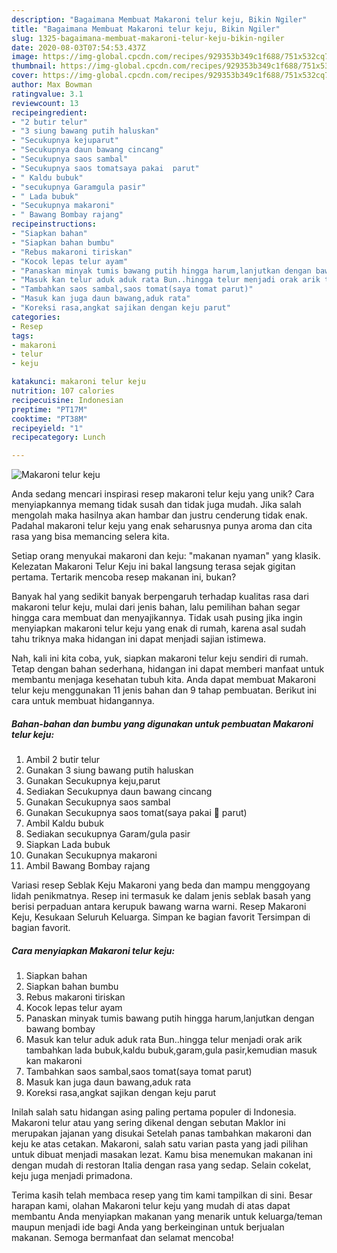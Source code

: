 ```yaml
---
description: "Bagaimana Membuat Makaroni telur keju, Bikin Ngiler"
title: "Bagaimana Membuat Makaroni telur keju, Bikin Ngiler"
slug: 1325-bagaimana-membuat-makaroni-telur-keju-bikin-ngiler
date: 2020-08-03T07:54:53.437Z
image: https://img-global.cpcdn.com/recipes/929353b349c1f688/751x532cq70/makaroni-telur-keju-foto-resep-utama.jpg
thumbnail: https://img-global.cpcdn.com/recipes/929353b349c1f688/751x532cq70/makaroni-telur-keju-foto-resep-utama.jpg
cover: https://img-global.cpcdn.com/recipes/929353b349c1f688/751x532cq70/makaroni-telur-keju-foto-resep-utama.jpg
author: Max Bowman
ratingvalue: 3.1
reviewcount: 13
recipeingredient:
- "2 butir telur"
- "3 siung bawang putih haluskan"
- "Secukupnya kejuparut"
- "Secukupnya daun bawang cincang"
- "Secukupnya saos sambal"
- "Secukupnya saos tomatsaya pakai  parut"
- " Kaldu bubuk"
- "secukupnya Garamgula pasir"
- " Lada bubuk"
- "Secukupnya makaroni"
- " Bawang Bombay rajang"
recipeinstructions:
- "Siapkan bahan"
- "Siapkan bahan bumbu"
- "Rebus makaroni tiriskan"
- "Kocok lepas telur ayam"
- "Panaskan minyak tumis bawang putih hingga harum,lanjutkan dengan bawang bombay"
- "Masuk kan telur aduk aduk rata Bun..hingga telur menjadi orak arik tambahkan lada bubuk,kaldu bubuk,garam,gula pasir,kemudian masuk kan makaroni"
- "Tambahkan saos sambal,saos tomat(saya tomat parut)"
- "Masuk kan juga daun bawang,aduk rata"
- "Koreksi rasa,angkat sajikan dengan keju parut"
categories:
- Resep
tags:
- makaroni
- telur
- keju

katakunci: makaroni telur keju 
nutrition: 107 calories
recipecuisine: Indonesian
preptime: "PT17M"
cooktime: "PT38M"
recipeyield: "1"
recipecategory: Lunch

---
```



![Makaroni telur keju](https://img-global.cpcdn.com/recipes/929353b349c1f688/751x532cq70/makaroni-telur-keju-foto-resep-utama.jpg)

Anda sedang mencari inspirasi resep makaroni telur keju yang unik? Cara menyiapkannya memang tidak susah dan tidak juga mudah. Jika salah mengolah maka hasilnya akan hambar dan justru cenderung tidak enak. Padahal makaroni telur keju yang enak seharusnya punya aroma dan cita rasa yang bisa memancing selera kita.

Setiap orang menyukai makaroni dan keju: &#34;makanan nyaman&#34; yang klasik. Kelezatan Makaroni Telur Keju ini bakal langsung terasa sejak gigitan pertama. Tertarik mencoba resep makanan ini, bukan?

Banyak hal yang sedikit banyak berpengaruh terhadap kualitas rasa dari makaroni telur keju, mulai dari jenis bahan, lalu pemilihan bahan segar hingga cara membuat dan menyajikannya. Tidak usah pusing jika ingin menyiapkan makaroni telur keju yang enak di rumah, karena asal sudah tahu triknya maka hidangan ini dapat menjadi sajian istimewa.


Nah, kali ini kita coba, yuk, siapkan makaroni telur keju sendiri di rumah. Tetap dengan bahan sederhana, hidangan ini dapat memberi manfaat untuk membantu menjaga kesehatan tubuh kita. Anda dapat membuat Makaroni telur keju menggunakan 11 jenis bahan dan 9 tahap pembuatan. Berikut ini cara untuk membuat hidangannya.

<!--inarticleads1-->

##### Bahan-bahan dan bumbu yang digunakan untuk pembuatan Makaroni telur keju:

1. Ambil 2 butir telur
1. Gunakan 3 siung bawang putih haluskan
1. Gunakan Secukupnya keju,parut
1. Sediakan Secukupnya daun bawang cincang
1. Gunakan Secukupnya saos sambal
1. Gunakan Secukupnya saos tomat(saya pakai 🍅 parut)
1. Ambil  Kaldu bubuk
1. Sediakan secukupnya Garam/gula pasir
1. Siapkan  Lada bubuk
1. Gunakan Secukupnya makaroni
1. Ambil  Bawang Bombay rajang


Variasi resep Seblak Keju Makaroni yang beda dan mampu menggoyang lidah penikmatnya. Resep ini termasuk ke dalam jenis seblak basah yang berisi perpaduan antara kerupuk bawang warna warni. Resep Makaroni Keju, Kesukaan Seluruh Keluarga. Simpan ke bagian favorit Tersimpan di bagian favorit. 

<!--inarticleads2-->

##### Cara menyiapkan Makaroni telur keju:

1. Siapkan bahan
1. Siapkan bahan bumbu
1. Rebus makaroni tiriskan
1. Kocok lepas telur ayam
1. Panaskan minyak tumis bawang putih hingga harum,lanjutkan dengan bawang bombay
1. Masuk kan telur aduk aduk rata Bun..hingga telur menjadi orak arik tambahkan lada bubuk,kaldu bubuk,garam,gula pasir,kemudian masuk kan makaroni
1. Tambahkan saos sambal,saos tomat(saya tomat parut)
1. Masuk kan juga daun bawang,aduk rata
1. Koreksi rasa,angkat sajikan dengan keju parut


Inilah salah satu hidangan asing paling pertama populer di Indonesia. Makaroni telur atau yang sering dikenal dengan sebutan Maklor ini merupakan jajanan yang disukai Setelah panas tambahkan makaroni dan keju ke atas cetakan. Makaroni, salah satu varian pasta yang jadi pilihan untuk dibuat menjadi masakan lezat. Kamu bisa menemukan makanan ini dengan mudah di restoran Italia dengan rasa yang sedap. Selain cokelat, keju juga menjadi primadona. 

Terima kasih telah membaca resep yang tim kami tampilkan di sini. Besar harapan kami, olahan Makaroni telur keju yang mudah di atas dapat membantu Anda menyiapkan makanan yang menarik untuk keluarga/teman maupun menjadi ide bagi Anda yang berkeinginan untuk berjualan makanan. Semoga bermanfaat dan selamat mencoba!
